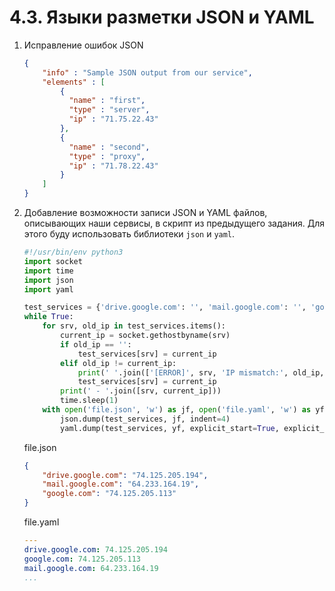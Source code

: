 # 4.3. Языки разметки JSON и YAML  
1. Исправление ошибок JSON
    ```json
    {
        "info" : "Sample JSON output from our service",
        "elements" : [
            {
              "name" : "first",
              "type" : "server",
              "ip" : "71.75.22.43"
            },
            {
              "name" : "second",
              "type" : "proxy",
              "ip" : "71.78.22.43"
            }
        ]
    }
    ```
2. Добавление возможности записи JSON и YAML файлов, описывающих наши сервисы, в скрипт из предыдущего задания. Для этого буду использовать библиотеки `json` и `yaml`.  
   ```python
   #!/usr/bin/env python3
   import socket
   import time
   import json
   import yaml
   
   test_services = {'drive.google.com': '', 'mail.google.com': '', 'google.com': ''}
   while True:
       for srv, old_ip in test_services.items():
           current_ip = socket.gethostbyname(srv)
           if old_ip == '':
               test_services[srv] = current_ip
           elif old_ip != current_ip:
               print(' '.join(['[ERROR]', srv, 'IP mismatch:', old_ip, current_ip]))
               test_services[srv] = current_ip
           print(' - '.join([srv, current_ip]))
           time.sleep(1)
       with open('file.json', 'w') as jf, open('file.yaml', 'w') as yf:             # Открываем файл JSON и YAML на запись
           json.dump(test_services, jf, indent=4)                                   # Записываем в file.json dict в формате JSON
           yaml.dump(test_services, yf, explicit_start=True, explicit_end=True)     # Пишем тот же dict в YAML
   ```
   file.json
   ```json
   {
       "drive.google.com": "74.125.205.194",
       "mail.google.com": "64.233.164.19",
       "google.com": "74.125.205.113"
   }
   ```
   file.yaml
   ```yaml
   ---
   drive.google.com: 74.125.205.194
   google.com: 74.125.205.113
   mail.google.com: 64.233.164.19
   ...
   ```
